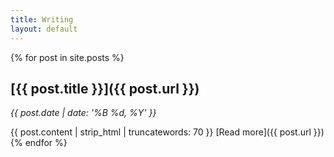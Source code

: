 ```yaml
---
title: Writing
layout: default
---
```

{% for post in site.posts %}
## [{{ post.title }}]({{ post.url }})

*{{ post.date | date: '%B %d, %Y' }}*

{{ post.content | strip_html | truncatewords: 70 }} [Read more]({{ post.url }})
{% endfor %}
